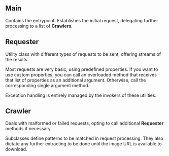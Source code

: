 ## Main

Contains the entrypoint. Establishes the initial request, delegating further processing to a list of **Crawlers**.

## Requester

Utility class with different types of requests to be sent, offering streams of the results.

Most requests are very basic, using predefined properties. If you want to use custom properties, you can call an overloaded method that receives that list of properties as an additional argument. Otherwise, call the corresponding single argument method.

Exception handling is entirely managed by the invokers of these utilities.

## Crawler

Deals with malformed or failed requests, opting to call additional **Requester** methods if necessary.

Subclasses define patterns to be matched in request processing. They also dictate any further extracting to be done until the image URL is available to download.

